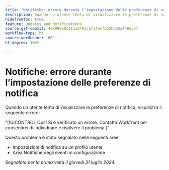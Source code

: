 ```yaml
---
title: 'Notifiche: errore durante l’impostazione delle preferenze di notifica'
description: Quando un utente tenta di visualizzare le preferenze di notifica, visualizza un errore.
hidefromtoc: true
feature: Updates and Notifications
source-git-commit: 4e899660c21113491caf34ecfd52b6d3af48ec3f
workflow-type: ht
source-wordcount: '80'
ht-degree: 100%

---
```



# Notifiche: errore durante l’impostazione delle preferenze di notifica

Quando un utente tenta di visualizzare le preferenze di notifica, visualizza il seguente errore:

“[!UICONTROL Ops! Si è verificato un errore. Contatta Workfront per consentirci di individuare e risolvere il problema.]”

Questo problema è stato segnalato nelle seguenti aree:

* Impostazioni di notifica su un profilo utente
* Area Notifiche degli eventi in configurazione

_Segnalato per la prima volta il giovedì 31 luglio 2024._
